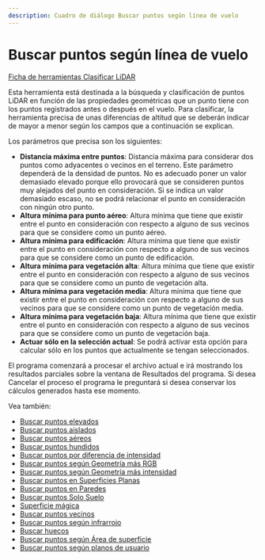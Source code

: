 ```yaml
---
description: Cuadro de diálogo Buscar puntos según línea de vuelo
---
```


# Buscar puntos según línea de vuelo

[Ficha de herramientas Clasificar LiDAR](../../fichas-de-herramientas/untitled-245.md)

Esta herramienta está destinada a la búsqueda y clasificación de puntos LiDAR en función de las propiedades geométricas que un punto tiene con los puntos registrados antes o después en el vuelo. Para clasificar, la herramienta precisa de unas diferencias de altitud que se deberán indicar de mayor a menor según los campos que a continuación se explican.

Los parámetros que precisa son los siguientes:

* **Distancia máxima entre puntos**: Distancia máxima para considerar dos puntos como adyacentes o vecinos en el terreno. Este parámetro dependerá de la densidad de puntos. No es adecuado poner un valor demasiado elevado porque ello provocará que se consideren puntos muy alejados del punto en consideración. Si se indica un valor demasiado escaso, no se podrá relacionar el punto en consideración con ningún otro punto.
* **Altura mínima para punto aéreo**: Altura mínima que tiene que existir entre el punto en consideración con respecto a alguno de sus vecinos para que se considere como un punto aéreo.
* **Altura mínima para edificación**: Altura mínima que tiene que existir entre el punto en consideración con respecto a alguno de sus vecinos para que se considere como un punto de edificación.
* **Altura mínima para vegetación alta**: Altura mínima que tiene que existir entre el punto en consideración con respecto a alguno de sus vecinos para que se considere como un punto de vegetación alta.
* **Altura mínima para vegetación media**: Altura mínima que tiene que existir entre el punto en consideración con respecto a alguno de sus vecinos para que se considere como un punto de vegetación media.
* **Altura mínima para vegetación baja**: Altura mínima que tiene que existir entre el punto en consideración con respecto a alguno de sus vecinos para que se considere como un punto de vegetación baja.
* **Actuar sólo en la selección actual**: Se podrá activar esta opción para calcular sólo en los puntos que actualmente se tengan seleccionados.

El programa comenzará a procesar el archivo actual e irá mostrando los resultados parciales sobre la ventana de Resultados del programa. Si desea Cancelar el proceso el programa le preguntará si desea conservar los cálculos generados hasta ese momento.

Vea también:

* [Buscar puntos elevados](untitled-41.md)
* [Buscar puntos aislados](untitled-39.md)
* [Buscar puntos aéreos](untitled-38.md)
* [Buscar puntos hundidos](untitled-44.md)
* [Buscar puntos por diferencia de intensidad](untitled-40.md)
* [Buscar puntos según Geometría más RGB](untitled-47.md)
* [Buscar puntos según Geometría más intensidad](untitled-46.md)
* [Buscar puntos en Superficies Planas](untitled-43.md)
* [Buscar puntos en Paredes](untitled-42.md)
* [Buscar puntos Solo Suelo](untitled-198.md)
* [Superficie mágica](untitled-201/)
* [Buscar puntos vecinos](untitled-51.md)
* [Buscar puntos según infrarrojo](untitled-48.md)
* [Buscar huecos](untitled-34.md)
* [Buscar puntos según Área de superficie](untitled-45.md)
* [Buscar puntos según planos de usuario](untitled-50.md) 

